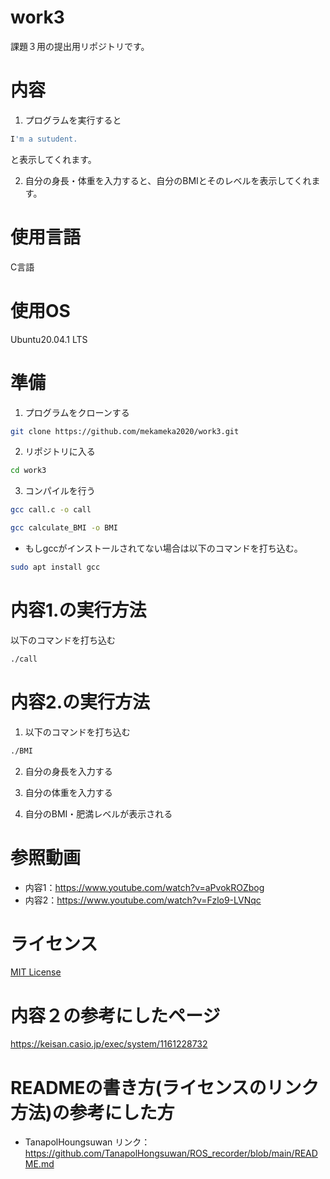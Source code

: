 # work3
課題３用の提出用リポジトリです。
# 内容

1. プログラムを実行すると
```sh
I'm a sutudent.
```
と表示してくれます。

2. 自分の身長・体重を入力すると、自分のBMIとそのレベルを表示してくれます。
# 使用言語
C言語
# 使用OS
Ubuntu20.04.1 LTS

# 準備
1. プログラムをクローンする
```sh
git clone https://github.com/mekameka2020/work3.git
```
2. リポジトリに入る
```sh
cd work3
```

3. コンパイルを行う
```sh
gcc call.c -o call
```
```sh
gcc calculate_BMI -o BMI
```
- もしgccがインストールされてない場合は以下のコマンドを打ち込む。
```sh
sudo apt install gcc
```
# 内容1.の実行方法
以下のコマンドを打ち込む
```sh
./call
```
# 内容2.の実行方法
1. 以下のコマンドを打ち込む
```sh
./BMI
```
2. 自分の身長を入力する

3. 自分の体重を入力する

4. 自分のBMI・肥満レベルが表示される

# 参照動画
- 内容1：https://www.youtube.com/watch?v=aPvokROZbog
- 内容2：https://www.youtube.com/watch?v=Fzlo9-LVNqc
# ライセンス
[MIT License](https://github.com/mekameka2020/work3/blob/main/LICENSE)

# 内容２の参考にしたページ
https://keisan.casio.jp/exec/system/1161228732

# READMEの書き方(ライセンスのリンク方法)の参考にした方
- TanapolHoungsuwan
リンク：https://github.com/TanapolHongsuwan/ROS_recorder/blob/main/README.md
